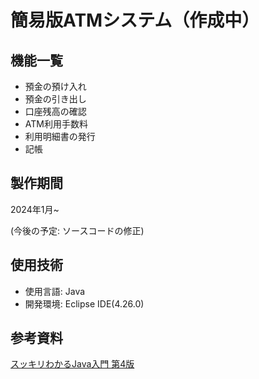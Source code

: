 # 簡易版ATMシステム（作成中）
## 機能一覧
* 預金の預け入れ
* 預金の引き出し
* 口座残高の確認
* ATM利用手数料
* 利用明細書の発行
* 記帳

## 製作期間
2024年1月~

(今後の予定: ソースコードの修正)

## 使用技術
* 使用言語: Java
* 開発環境: Eclipse IDE(4.26.0)

## 参考資料
[スッキリわかるJava入門 第4版](https://sukkiri.jp/books/sukkiri_java4)


